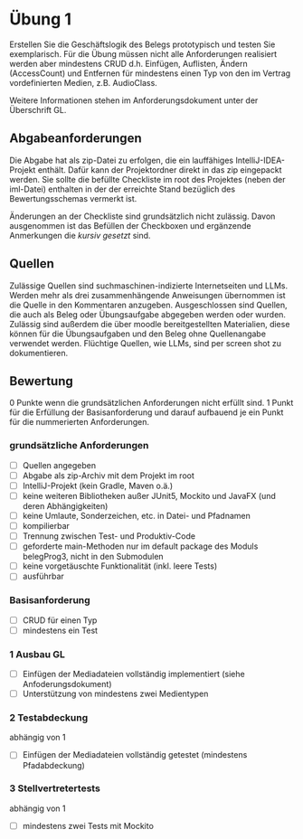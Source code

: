 # Übung 1
Erstellen Sie die Geschäftslogik des Belegs prototypisch und testen Sie exemplarisch. Für die Übung müssen nicht alle Anforderungen realisiert werden aber mindestens CRUD d.h. Einfügen, Auflisten, Ändern (AccessCount) und Entfernen für mindestens einen Typ von den im Vertrag vordefinierten Medien, z.B. AudioClass.

Weitere Informationen stehen im Anforderungsdokument unter der Überschrift GL.

## Abgabeanforderungen
Die Abgabe hat als zip-Datei zu erfolgen, die ein lauffähiges IntelliJ-IDEA-Projekt enthält. Dafür kann der Projektordner direkt in das zip eingepackt werden. Sie sollte die befüllte Checkliste im root des Projektes (neben der iml-Datei) enthalten in der der erreichte Stand bezüglich des Bewertungsschemas vermerkt ist.

Änderungen an der Checkliste sind grundsätzlich nicht zulässig. Davon ausgenommen ist das Befüllen der Checkboxen und ergänzende Anmerkungen die _kursiv gesetzt_ sind.

## Quellen
Zulässige Quellen sind suchmaschinen-indizierte Internetseiten und LLMs. Werden mehr als drei zusammenhängende Anweisungen übernommen ist die Quelle in den Kommentaren anzugeben. Ausgeschlossen sind Quellen, die auch als Beleg oder Übungsaufgabe abgegeben werden oder wurden. Zulässig sind außerdem die über moodle bereitgestellten Materialien, diese können für die Übungsaufgaben und den Beleg ohne Quellenangabe verwendet werden.
Flüchtige Quellen, wie LLMs, sind per screen shot zu dokumentieren.

## Bewertung
0 Punkte wenn die grundsätzlichen Anforderungen nicht erfüllt sind. 1 Punkt für die Erfüllung der Basisanforderung und darauf aufbauend je ein Punkt für die nummerierten Anforderungen.

### grundsätzliche Anforderungen
- [ ] Quellen angegeben
- [ ] Abgabe als zip-Archiv mit dem Projekt im root
- [ ] IntelliJ-Projekt (kein Gradle, Maven o.ä.)
- [ ] keine weiteren Bibliotheken außer JUnit5, Mockito und JavaFX (und deren Abhängigkeiten)
- [ ] keine Umlaute, Sonderzeichen, etc. in Datei- und Pfadnamen
- [ ] kompilierbar
- [ ] Trennung zwischen Test- und Produktiv-Code
- [ ] geforderte main-Methoden nur im default package des Moduls belegProg3, nicht in den Submodulen
- [ ] keine vorgetäuschte Funktionalität (inkl. leere Tests)
- [ ] ausführbar

### Basisanforderung
- [ ] CRUD für einen Typ
- [ ] mindestens ein Test

### 1 Ausbau GL
- [ ] Einfügen der Mediadateien vollständig implementiert (siehe Anfoderungsdokument)
- [ ] Unterstützung von mindestens zwei Medientypen

### 2 Testabdeckung
abhängig von 1
- [ ] Einfügen der Mediadateien vollständig getestet (mindestens Pfadabdeckung)

### 3 Stellvertretertests
abhängig von 1
- [ ] mindestens zwei Tests mit Mockito

